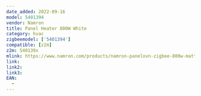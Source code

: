 ```yaml
---
date_added: 2022-09-16
model: 5401394
vendor: Namron
title: Panel Heater 800W White
category: hvac
zigbeemodel: ['5401394']
compatible: [z2m]
z2m: 540139x
mlink: https://www.namron.com/products/namron-panelovn-zigbee-800w-matt-hvit/
link: 
link2: 
link3: 
EAN: 
  - 
---
```

